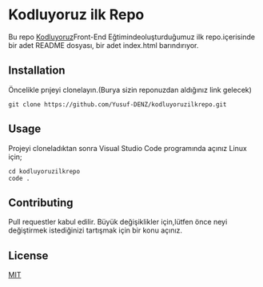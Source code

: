 # Kodluyoruz ilk Repo
Bu repo [Kodluyoruz](https://kodluyoruz.org/tr/kodluyoruz/)Front-End Eğtimindeoluşturduğumuz ilk repo.içerisinde bir adet README dosyası, bir adet index.html barındırıyor.

## Installation
Öncelikle prıjeyi clonelayın.(Burya sizin reponuzdan aldığınız link gelecek)
``` 
git clone https://github.com/Yusuf-DENZ/kodluyoruzilkrepo.git
```
## Usage
Projeyi cloneladıktan sonra Visual Studio Code programında açınız
Linux için;

```
cd kodluyoruzilkrepo
code .

```
## Contributing
Pull requestler kabul edilir. Büyük değişiklikler için,lütfen önce neyi değiştirmek 
istediğinizi tartışmak için bir konu açınız.
## License
[MIT](https://github.com/git/git-scm.com/blob/main/MIT-LICENSE.txt)
